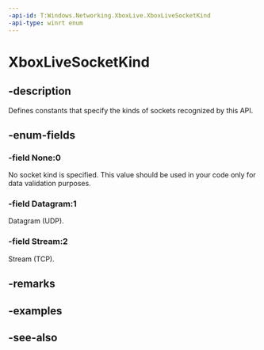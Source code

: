```yaml
---
-api-id: T:Windows.Networking.XboxLive.XboxLiveSocketKind
-api-type: winrt enum
---
```


<!-- Enumeration syntax
public enum Windows.Networking.XboxLive.XboxLiveSocketKind : int
-->

# XboxLiveSocketKind

## -description

Defines constants that specify the kinds of sockets recognized by this API.

## -enum-fields

### -field None:0

No socket kind is specified. This value should be used in your code only for data validation purposes.

### -field Datagram:1

Datagram (UDP).

### -field Stream:2

Stream (TCP).

## -remarks

## -examples

## -see-also
